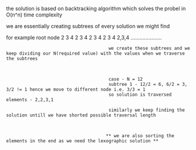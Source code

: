 the solution is based on backtracking algorithm which solves the probel in O(n^n) time complexity

we are essentially creating subtrees of every solution we might find

for example                                                              root node
                                                 2                           3                            4
                                            2    3     4              2      3       4              2      3      4
                                           2,3,4 ..................... 
                                           
                                           we create these subtrees and we keep dividing our N(required value) with the values when we traverse the subtrees
                                           
                                           
                                           
                                           case - N = 12
                                           subtree 1 - 12/2 = 6, 6/2 = 3, 3/2 != 1 hence we move to different node i.e. 3/3 = 1
                                           so solution is traversed elements - 2,2,3,1
                                           
                                           similarly we keep finding the solution untill we have shorted possible traversal length 
                                           
                                           
                                           
                                          ** we are also sorting the elements in the end as we need the lexographic solution **
